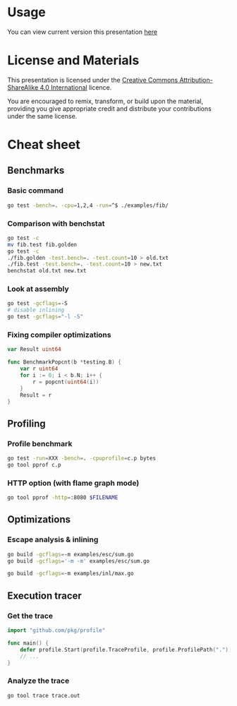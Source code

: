 # Usage

You can view current version this presentation [here](https://bit.ly/dotgo2019)

# License and Materials

This presentation is licensed under the [Creative Commons Attribution-ShareAlike 4.0 International](https://creativecommons.org/licenses/by-sa/4.0/) licence.

You are encouraged to remix, transform, or build upon the material, providing you give appropriate credit and distribute your contributions under the same license.

# Cheat sheet

## Benchmarks

### Basic command

```sh
go test -bench=. -cpu=1,2,4 -run=^$ ./examples/fib/
```

### Comparison with benchstat

```sh
go test -c
mv fib.test fib.golden
go test -c
./fib.golden -test.bench=. -test.count=10 > old.txt
./fib.test -test.bench=. -test.count=10 > new.txt
benchstat old.txt new.txt
```

### Look at assembly

```sh
go test -gcflags=-S
# disable inlining
go test -gcflags="-l -S"
```

### Fixing compiler optimizations

```go
var Result uint64

func BenchmarkPopcnt(b *testing.B) {
	var r uint64
	for i := 0; i < b.N; i++ {
		r = popcnt(uint64(i))
	}
	Result = r
}
```

## Profiling

### Profile benchmark

```sh
go test -run=XXX -bench=. -cpuprofile=c.p bytes
go tool pprof c.p
```

### HTTP option (with flame graph mode)

```sh
go tool pprof -http=:8080 $FILENAME
```

## Optimizations

### Escape analysis & inlining

```sh
go build -gcflags=-m examples/esc/sum.go
go build -gcflags='-m -m' examples/esc/sum.go

go build -gcflags=-m examples/inl/max.go
```

## Execution tracer

### Get the trace

```go
import "github.com/pkg/profile"

func main() {
	defer profile.Start(profile.TraceProfile, profile.ProfilePath(".")).Stop()
    // ...
}
```

### Analyze the trace

```sh
go tool trace trace.out
```
